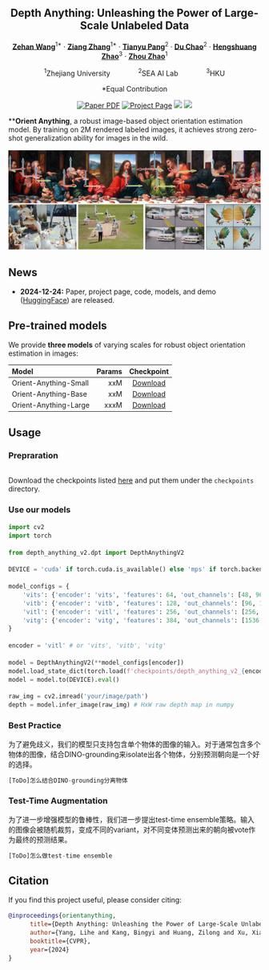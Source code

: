 <div align="center">
<h2>Depth Anything: Unleashing the Power of Large-Scale Unlabeled Data</h2>

[**Zehan Wang**]()<sup>1*</sup> · [**Ziang Zhang**]()<sup>1*</sup> · [**Tianyu Pang**]()<sup>2</sup> · [**Du Chao**]()<sup>2</sup> · [**Hengshuang Zhao**]()<sup>3</sup> · [**Zhou Zhao**]()<sup>1</sup>

<sup>1</sup>Zhejiang University&emsp;&emsp;&emsp;&emsp;<sup>2</sup>SEA AI Lab&emsp;&emsp;&emsp;&emsp;<sup>3</sup>HKU

*Equal Contribution


<a href=""><img src='https://img.shields.io/badge/arXiv-Orient Anything-red' alt='Paper PDF'></a>
<a href=''><img src='https://img.shields.io/badge/Project_Page-Orient Anything-green' alt='Project Page'></a>
<a href='g'><img src='https://img.shields.io/badge/%F0%9F%A4%97%20Hugging%20Face-Spaces-blue'></a>
<a href=''><img src='https://img.shields.io/badge/%F0%9F%A4%97%20Hugging%20Face-Paper-yellow'></a>
</div>

****Orient Anything**, a robust image-based object orientation estimation model. By training on 2M rendered labeled images, it achieves strong zero-shot generalization ability for images in the wild.

![teaser](assets/demo.png)

## News

* **2024-12-24:** Paper, project page, code, models, and demo ([HuggingFace](https://huggingface.co/spaces/LiheYoung/Depth-Anything)) are released.



## Pre-trained models

We provide **three models** of varying scales for robust object orientation estimation in images:

| Model | Params | Checkpoint |
|:-|-:|:-:|
| Orient-Anything-Small | xxM | [Download]() |
| Orient-Anything-Base | xxM | [Download]() |
| Orient-Anything-Large | xxxM | [Download]() |

## Usage

### Prepraration

```bash
```

Download the checkpoints listed [here](#pre-trained-models) and put them under the `checkpoints` directory.

### Use our models
```python
import cv2
import torch

from depth_anything_v2.dpt import DepthAnythingV2

DEVICE = 'cuda' if torch.cuda.is_available() else 'mps' if torch.backends.mps.is_available() else 'cpu'

model_configs = {
    'vits': {'encoder': 'vits', 'features': 64, 'out_channels': [48, 96, 192, 384]},
    'vitb': {'encoder': 'vitb', 'features': 128, 'out_channels': [96, 192, 384, 768]},
    'vitl': {'encoder': 'vitl', 'features': 256, 'out_channels': [256, 512, 1024, 1024]},
    'vitg': {'encoder': 'vitg', 'features': 384, 'out_channels': [1536, 1536, 1536, 1536]}
}

encoder = 'vitl' # or 'vits', 'vitb', 'vitg'

model = DepthAnythingV2(**model_configs[encoder])
model.load_state_dict(torch.load(f'checkpoints/depth_anything_v2_{encoder}.pth', map_location='cpu'))
model = model.to(DEVICE).eval()

raw_img = cv2.imread('your/image/path')
depth = model.infer_image(raw_img) # HxW raw depth map in numpy
```

### Best Practice
为了避免歧义，我们的模型只支持包含单个物体的图像的输入。对于通常包含多个物体的图像，结合DINO-grounding来isolate出各个物体，分别预测朝向是一个好的选择。

```python
[ToDo]怎么结合DINO-grounding分离物体
```

### Test-Time Augmentation
为了进一步增强模型的鲁棒性，我们进一步提出test-time ensemble策略。输入的图像会被随机裁剪，变成不同的variant，对不同变体预测出来的朝向被vote作为最终的预测结果。
```python
[ToDo]怎么做test-time ensemble
```

## Citation

If you find this project useful, please consider citing:

```bibtex
@inproceedings{orientanything,
      title={Depth Anything: Unleashing the Power of Large-Scale Unlabeled Data}, 
      author={Yang, Lihe and Kang, Bingyi and Huang, Zilong and Xu, Xiaogang and Feng, Jiashi and Zhao, Hengshuang},
      booktitle={CVPR},
      year={2024}
}
```